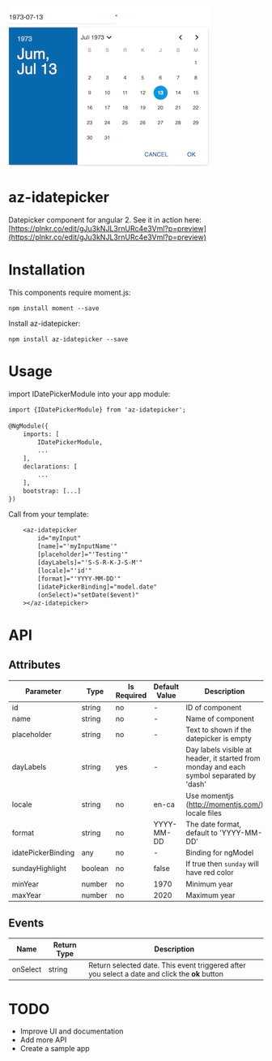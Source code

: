 ![alt tag](https://github.com/doenikoe/az-idatepicker/raw/master/screenshot.png)

# az-idatepicker
Datepicker component for angular 2. See it in action here: [https://plnkr.co/edit/gJu3kNJL3rnURc4e3Vml?p=preview](https://plnkr.co/edit/gJu3kNJL3rnURc4e3Vml?p=preview) 

# Installation
This components require moment.js:
```npm
npm install moment --save
```
Install az-idatepicker:
```npm
npm install az-idatepicker --save
```

# Usage
import IDatePickerModule into your app module:
```angularjs
import {IDatePickerModule} from 'az-idatepicker';

@NgModule({
    imports: [
        IDatePickerModule,
        ...
    ],
    declarations: [
        ...
    ],
    bootstrap: [...]
})
```
Call <az-idatepicker> from your template:
```angular2html
    <az-idatepicker
        id="myInput"
        [name]="'myInputName'"
        [placeholder]="'Testing'"
        [dayLabels]="'S-S-R-K-J-S-M'"
        [locale]="'id'"
        [format]="'YYYY-MM-DD'"
        [idatePickerBinding]="model.date"
        (onSelect)="setDate($event)"
    ></az-idatepicker>    
```

# API
## Attributes
| Parameter          	| Type    | Is Required | Default Value | Description                                                                               |
|-----------------------|---------|-------------|---------------|-------------------------------------------------------------------------------------------|
| id                 	| string  | no          |      -        | ID of component                                                                           |
| name               	| string  | no          |      -        | Name of component                                                                         |
| placeholder        	| string  | no          |      -        | Text to shown if the datepicker is empty                                                  |
| dayLabels       	    | string  | yes         |      -        | Day labels visible at header, it started from monday and each symbol separated by 'dash'  |
| locale             	| string  | no          |    en-ca      | Use momentjs (http://momentjs.com/) locale files                                          |
| format             	| string  | no          |  YYYY-MM-DD   | The date format, default to 'YYYY-MM-DD'                                                  |
| idatePickerBinding 	| any     | no          |      -        | Binding for ngModel                                                                       |
| sundayHighlight       | boolean | no          |    false      | If true then `sunday` will have red color                                                 |
| minYear               | number  | no          |     1970      | Minimum year                                                                              |
| maxYear               | number  | no          |     2020      | Maximum year                                                                              |
  
## Events
| Name                  | Return Type  | Description                                                                                        |
|-----------------------|--------------|----------------------------------------------------------------------------------------------------|
| onSelect              | string       | Return selected date. This event triggered after you select a date and click the <b>ok</b> button

# TODO
- Improve UI and documentation
- Add more API
- Create a sample app
